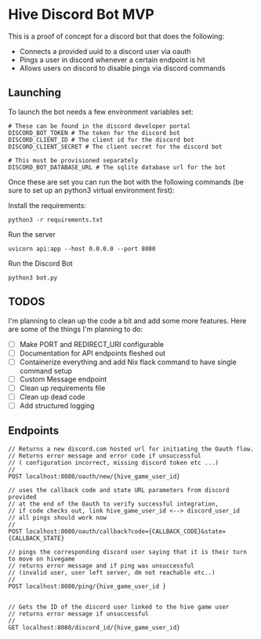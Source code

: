 # Hive Discord Bot MVP

This is a proof of concept for a discord bot that does the following:

- Connects a provided uuid to a discord user via oauth
- Pings a user in discord whenever a certain endpoint is hit
- Allows users on discord to disable pings via discord commands

## Launching 

To launch the bot needs a few environment variables set:

```
# These can be found in the discord developer portal
DISCORD_BOT_TOKEN # The token for the discord bot
DISCORD_CLIENT_ID # The client id for the discord bot
DISCORD_CLIENT_SECRET # The client secret for the discord bot

# This must be provisioned separately
DISCORD_BOT_DATABASE_URL # The sqlite database url for the bot
```

Once these are set you can run the bot with the following commands (be sure to set up an python3 virtual environment first):

Install the requirements:

```
python3 -r requirements.txt
```

Run the server
```
uvicorn api:app --host 0.0.0.0 --port 8080
```

Run the Discord Bot
```
python3 bot.py 
```

## TODOS

I'm planning to clean up the code a bit and add some more features. Here are some of the things I'm planning to do:

- [ ] Make PORT and REDIRECT\_URI configurable
- [ ] Documentation for API endpoints fleshed out
- [ ] Containerize everything and add Nix flack command to have single command setup
- [ ] Custom Message endpoint
- [ ] Clean up requirements file
- [ ] Clean up dead code
- [ ] Add structured logging

## Endpoints

```
// Returns a new discord.com hosted url for initiating the Oauth flow. 
// Returns error message and error code if unsuccessful 
// ( configuration incorrect, missing discord token etc ...)
//
POST localhost:8080/oauth/new/{hive_game_user_id}

// uses the callback code and state URL parameters from discord provided 
// at the end of the Oauth to verify successful integration, 
// if code checks out, link hive_game_user_id <--> discord_user_id
// all pings should work now
//
POST localhost:8080/oauth/callback?code={CALLBACK_CODE}&state={CALLBACK_STATE}

// pings the corresponding discord user saying that it is their turn to move on hivegame
// returns error message and if ping was unsuccessful 
// (invalid user, user left server, dm not reachable etc..)
//
POST localhost:8080/ping/{hive_game_user_id } 


// Gets the ID of the discord user linked to the hive game user
// returns error message if unsuccessful
//
GET localhost:8080/discord_id/{hive_game_user_id}
```
